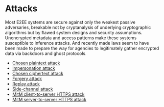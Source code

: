 # Attacks

Most E2EE systems are secure against only the weakest passive adversaries, breakable not by cryptanalysis of underlying 
cryptographic algorithms but by flawed system designs and security assumptions. Unencrypted metadata and access 
patterns make these systems susceptible to inference attacks. And recently made laws seem to have been made to prepare 
the way for agencies to legitimately gather encrypted data via backdoors and ghost protocols.

- [Chosen plaintext attack](e2ee/attacks/Chosen-plaintext-attack.md)
- [Impersonation attack](e2ee/attacks/Impersonation-attack.md)
- [Chosen ciphertext attack](e2ee/attacks/Chosen-ciphertext-attack.md)
- [Forgery attack](e2ee/attacks/Forgery-attack.md)
- [Replay attack](e2ee/attacks/Replay-attack.md)
- [Side-channel attack](e2ee/attacks/Side-channel-attack.md)
- [MitM client-to-server HTTPS attack](e2ee/attacks/MitM-client-to-server-HTTPS-attack.md)
- [MitM server-to-server HTTPS attack](e2ee/attacks/MitM-server-to-server-HTTPS-attack.md)

